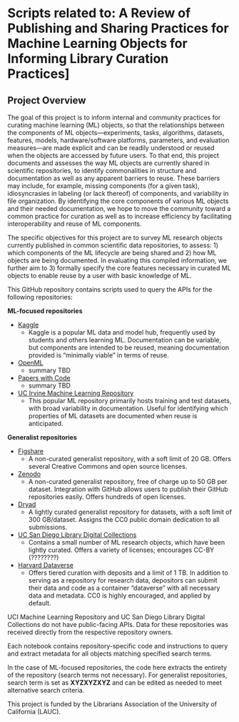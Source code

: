 # Scripts related to: A Review of Publishing and Sharing Practices for Machine Learning Objects for Informing Library Curation Practices]

## Project Overview
The goal of this project is to inform internal and community practices for curating machine learning (ML) objects, so that the relationships between the components of ML objects—experiments, tasks, algorithms, datasets, features, models, hardware/software platforms, parameters, and evaluation measures—are made explicit and can be readily understood or reused when the objects are accessed by future users. To that end, this project documents and assesses the way ML objects are currently shared in scientific repositories, to identify commonalities in structure and documentation as well as any apparent barriers to reuse. These barriers may include, for example, missing components (for a given task), idiosyncrasies in labeling (or lack thereof) of components, and variability in file organization. By identifying the core components of various ML objects and their needed documentation, we hope to move the community toward a common practice for curation as well as to increase efficiency by facilitating interoperability and reuse of ML components.

The specific objectives for this project are to survey ML research objects currently published in common scientific data repositories, to assess: 1) which components of the ML lifecycle are being shared and 2) how ML objects are being documented. In evaluating this compiled information, we further aim to 3) formally specify the core features necessary in curated ML objects to enable reuse by a user with basic knowledge of ML.

This GitHub repository contains scripts used to query the APIs for the following repositories:

**ML-focused repositories**
* [Kaggle](https://www.kaggle.com/)
  * Kaggle is a popular ML data and model hub, frequently used by students and others learning ML. Documentation can be variable, but components are intended to be reused, meaning documentation provided is “minimally viable” in terms of reuse.
* [OpenML](https://www.openml.org/)
  * summary TBD
* [Papers with Code](https://paperswithcode.com/)
  * summary TBD
* [UC Irvine Machine Learning Repository](https://archive.ics.uci.edu/ml/index.php)
  * This popular ML repository primarily hosts training and test datasets, with broad variability in documentation. Useful for identifying which properties of ML datasets are documented when reuse is anticipated.

**Generalist repositories**
* [Figshare](https://figshare.com/)
  * A non-curated generalist repository, with a soft limit of 20 GB. Offers several Creative Commons and open source licenses.
* [Zenodo](https://zenodo.org/)
  * A non-curated generalist repository, free of charge up to 50 GB per dataset. Integration with GitHub allows users to publish their GitHub repositories easily. Offers hundreds of open licenses.
* [Dryad](https://datadryad.org/stash)
  * A lightly curated generalist repository for datasets, with a soft limit of 300 GB/dataset. Assigns the CC0 public domain dedication to all submissions.
* [UC San Diego Library Digital Collections](https://library.ucsd.edu/dc)
  * Contains a small number of ML research objects, which have been lightly curated. Offers a variety of licenses; encourages CC-BY (????????)
* [Harvard Dataverse](https://dataverse.harvard.edu/)
  * Offers tiered curation with deposits and a limit of 1 TB. In addition to serving as a repository for research data, depositors can submit their data and code as a container “dataverse” with all necessary data and metadata. CC0 is highly encouraged, and applied by default.

UCI Machine Learning Repository and UC San Diego Library Digital Collections do not have public-facing APIs. Data for these repositories was received directly from the respective repository owners.

Each notebook contains repository-specific code and instructions to query and extract metadata for all objects matching specified search terms.

In the case of ML-focused repositories, the code here extracts the entirety of the repository (search terms not necessary). For generalist repositories, search term is set as **XYZXYZXYZ** and can be edited as needed to meet alternative search criteria.

This project is funded by the Librarians Association of the University of California (LAUC).
